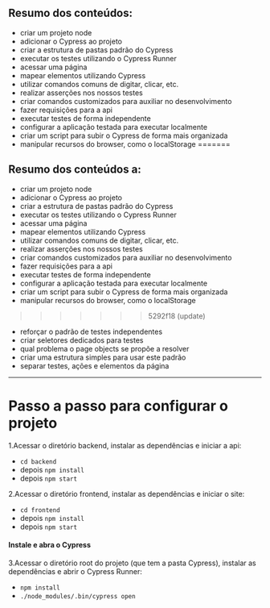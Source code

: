 

## Resumo dos conteúdos:

- criar um projeto node
- adicionar o Cypress ao projeto
- criar a estrutura de pastas padrão do Cypress
- executar os testes utilizando o Cypress Runner
- acessar uma página
- mapear elementos utilizando Cypress
- utilizar comandos comuns de digitar, clicar, etc.
- realizar asserções nos nossos testes
- criar comandos customizados para auxiliar no desenvolvimento
- fazer requisições para a api
- executar testes de forma independente
- configurar a aplicação testada para executar localmente
- criar um script para subir o Cypress de forma mais organizada
- manipular recursos do browser, como o localStorage
=======
## Resumo dos conteúdos a:

- criar um projeto node
- adicionar o Cypress ao projeto
- criar a estrutura de pastas padrão do Cypress
- executar os testes utilizando o Cypress Runner
- acessar uma página
- mapear elementos utilizando Cypress
- utilizar comandos comuns de digitar, clicar, etc.
- realizar asserções nos nossos testes
- criar comandos customizados para auxiliar no desenvolvimento
- fazer requisições para a api
- executar testes de forma independente
- configurar a aplicação testada para executar localmente
- criar um script para subir o Cypress de forma mais organizada
- manipular recursos do browser, como o localStorage
>>>>>>> 5292f18 (update)
- reforçar o padrão de testes independentes
- criar seletores dedicados para testes
- qual problema o page objects se propõe a resolver
- criar uma estrutura simples para usar este padrão
- separar testes, ações e elementos da página

------------

# Passo a passo para configurar o projeto

1.Acessar o diretório backend, instalar as dependências e iniciar a api:
  - `cd backend` 
  - depois `npm install`
  - depois `npm start`

2.Acessar o diretório frontend, instalar as dependências e iniciar o site:
  - `cd frontend`
  - depois `npm install`
  - depois `npm start`

#### Instale e abra o Cypress
3.Acessar o diretório root do projeto (que tem a pasta Cypress), instalar as dependências e abrir o Cypress Runner:
  - `npm install`
  - `./node_modules/.bin/cypress open`
